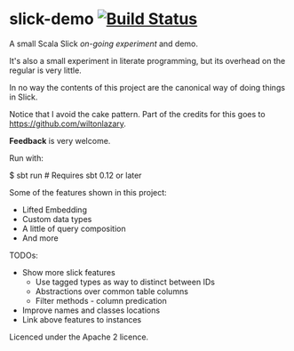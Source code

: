 slick-demo [![Build Status](https://travis-ci.org/pedrofurla/slick-demo.png)](https://travis-ci.org/pedrofurla/slick-demo)
==========

A small Scala Slick *on-going experiment* and demo.

It's also a small experiment in literate programming, but its overhead on the regular is very little.

In no way the contents of this project are the canonical way of doing things in Slick.

Notice that I avoid the cake pattern. Part of the credits for this goes to https://github.com/wiltonlazary.

**Feedback** is very welcome.

Run with:

$ sbt run   # Requires sbt 0.12 or later

Some of the features shown in this project:

  * Lifted Embedding
  * Custom data types
  * A little of query composition
  * And more

TODOs:

 * Show more slick features
   * Use tagged types as way to distinct between IDs
   * Abstractions over common table columns
   * Filter methods - column predication
 * Improve names and classes locations
 * Link above features to instances


 Licenced under the Apache 2 licence.

